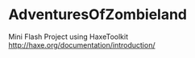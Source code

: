 # AdventuresOfZombieland
Mini Flash Project using HaxeToolkit
http://haxe.org/documentation/introduction/